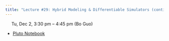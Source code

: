 ```yaml
---
title: "Lecture #29: Hybrid Modeling & Differentiable Simulators (continued)"
---
```


&nbsp;&nbsp;&nbsp;&nbsp;&nbsp;Tu, Dec 2, 3:30 pm – 4:45 pm (Bo Guo)

- [Pluto Notebook](../pluto_notebooks/Lec29_hybrid_modeling_continued.jl) 